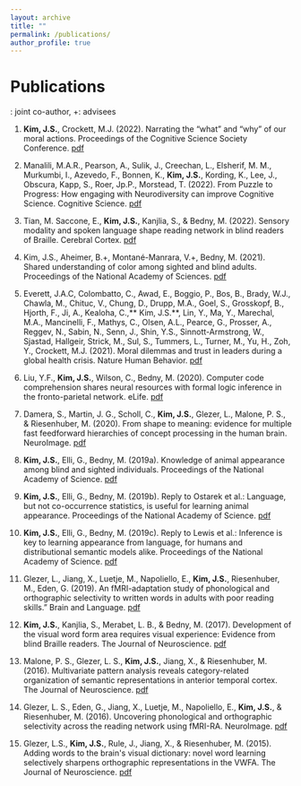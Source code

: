 ```yaml
---
layout: archive
title: ""
permalink: /publications/
author_profile: true
---
```


Publications
========
: joint co-author, +: advisees

1. **Kim, J.S.**, Crockett, M.J. (2022). Narrating the “what” and “why” of our moral actions. Proceedings of the Cognitive Science Society Conference. [pdf](kim_2022.pdf)
   
2. Manalili, M.A.R., Pearson, A., Sulik, J., Creechan, L., Elsherif, M. M., Murkumbi, I., Azevedo, F., Bonnen, K., **Kim, J.S.**, Kording, K., Lee, J., Obscura, Kapp, S., Roer, Jp.P., Morstead, T. (2022). From Puzzle to Progress: How engaging with Neurodiversity can improve Cognitive Science. Cognitive Science. [pdf](manalili_2023.pdf)

3. Tian, M. Saccone, E., **Kim, J.S.**, Kanjlia, S., & Bedny, M. (2022). Sensory modality and spoken language shape reading network in blind readers of Braille. Cerebral Cortex. [pdf](tian_2022.pdf)

4. Kim, J.S., Aheimer, B.+, Montané-Manrara, V.+, Bedny, M. (2021). Shared understanding of color among sighted and blind adults. Proceedings of the National Academy of Sciences. [pdf](kim_2021.pdf)

5. Everett, J.A.C, Colombatto, C., Awad, E., Boggio, P., Bos, B., Brady, W.J., Chawla, M., Chituc, V., Chung, D., Drupp, M.A., Goel, S., Grosskopf, B., Hjorth, F., Ji, A., Kealoha, C.,** Kim, J.S.**, Lin, Y., Ma, Y., Marechal, M.A., Mancinelli, F., Mathys, C., Olsen, A.L., Pearce, G., Prosser, A., Reggev, N., Sabin, N., Senn, J., Shin, Y.S., Sinnott-Armstrong, W., Sjastad, Hallgeir, Strick, M., Sul, S., Tummers, L., Turner, M., Yu, H., Zoh, Y., Crockett, M.J. (2021). Moral dilemmas and trust in leaders during a global health crisis. Nature Human Behavior. [pdf](everett_2021.pdf)

6. Liu, Y.F., **Kim, J.S.**, Wilson, C., Bedny, M. (2020). Computer code comprehension shares neural resources with formal logic inference in the fronto-parietal network. eLife. [pdf](liu_2020.pdf)

7. Damera, S., Martin, J. G., Scholl, C., **Kim, J.S.**, Glezer, L., Malone, P. S., & Riesenhuber, M. (2020). From shape to meaning: evidence for multiple fast feedforward hierarchies of concept processing in the human brain. NeuroImage. [pdf](damera_2020.pdf)

8. **Kim, J.S.**, Elli, G., Bedny, M. (2019a). Knowledge of animal appearance among blind and sighted individuals. Proceedings of the National Academy of Science. [pdf](kim_2019a.pdf)

9. **Kim, J.S.**, Elli, G., Bedny, M. (2019b). Reply to Ostarek et al.: Language, but not co-occurrence statistics, is useful for learning animal appearance. Proceedings of the National Academy of Science. [pdf](kim_2019c.pdf)

10. **Kim, J.S.**, Elli, G., Bedny, M. (2019c). Reply to Lewis et al.: Inference is key to learning appearance from language, for humans and distributional semantic models alike. Proceedings of the National Academy of Science. [pdf](kim_2019b.pdf)
   
11. Glezer, L., Jiang, X., Luetje, M., Napoliello, E., **Kim, J.S.**, Riesenhuber, M., Eden, G. (2019). An fMRI-adaptation study of phonological and orthographic selectivity to written words in adults with poor reading skills.” Brain and Language. [pdf](glezer_2019.pdf)

12. **Kim, J.S.**, Kanjlia, S., Merabet, L. B., & Bedny, M. (2017). Development of the visual word form area requires visual experience: Evidence from blind Braille readers. The Journal of Neuroscience. [pdf](kim_2017.pdf)

13. Malone, P. S., Glezer, L. S., **Kim, J.S.**, Jiang, X., & Riesenhuber, M. (2016). Multivariate pattern analysis reveals category-related organization of semantic representations in anterior temporal cortex. The Journal of Neuroscience. [pdf](malone_2016.pdf)

14. Glezer, L. S., Eden, G., Jiang, X., Luetje, M., Napoliello, E., **Kim, J.S.**, & Riesenhuber, M. (2016). Uncovering phonological and orthographic selectivity across the reading network using fMRI-RA. NeuroImage. [pdf](glezer_2016.pdf)

15. Glezer, L.S., **Kim, J.S.**, Rule, J., Jiang, X., & Riesenhuber, M. (2015). Adding words to the brain's visual dictionary: novel word learning selectively sharpens orthographic representations in the VWFA. The Journal of Neuroscience. [pdf](glezer_2015.pdf)
